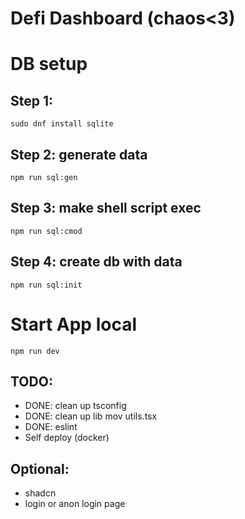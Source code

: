 # Defi Dashboard (chaos<3)

# DB setup
## Step 1:
`sudo dnf install sqlite`

## Step 2: generate data
`npm run sql:gen`

## Step 3: make shell script exec
`npm run sql:cmod`

## Step 4: create db with data
`npm run sql:init`

# Start App local
`npm run dev`

## TODO:
* DONE: clean up tsconfig
* DONE: clean up lib mov utils.tsx
* DONE: eslint
* Self deploy (docker)

## Optional:
* shadcn
* login or anon login page
